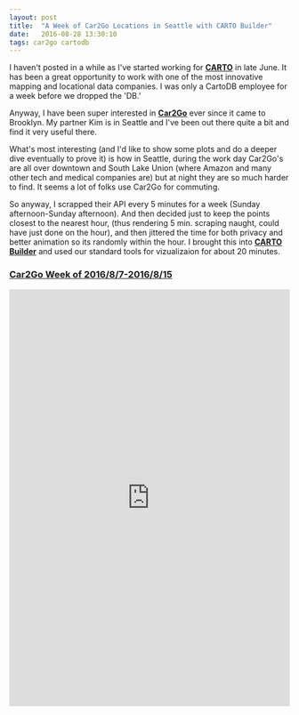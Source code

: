 ```yaml
---
layout: post
title:  "A Week of Car2Go Locations in Seattle with CARTO Builder"
date:   2016-08-28 13:30:10
tags: car2go cartodb 
---
```


I haven't posted in a while as I've started working for **[CARTO](https://carto.com/)** in late June. It has been a great opportunity to work with one of the most innovative mapping and locational data companies. I was only a CartoDB employee for a week before we dropped the 'DB.' 

Anyway, I have been super interested in **[Car2Go](https://www.car2go.com/US/en/)** ever since it came to Brooklyn. My partner Kim is in Seattle and I've been out there quite a bit and find it very useful there. 

What's most interesting (and I'd like to show some plots and do a deeper dive eventually to prove it) is how in Seattle, during the work day Car2Go's are all over downtown and South Lake Union (where Amazon and many other tech and medical companies are) but at night they are so much harder to find. It seems a lot of folks use Car2Go for commuting. 

So anyway, I scrapped their API every 5 minutes for a week (Sunday afternoon-Sunday afternoon). And then decided just to keep the points closest to the nearest hour, (thus rendering 5 min. scraping naught, could have just done on the hour), and then jittered the time for both privacy and better animation so its randomly within the hour. I brought this into **[CARTO Builder](https://carto.com/builder/)** and used our standard tools for vizualizaion for about 20 minutes. 

### [Car2Go Week of 2016/8/7-2016/8/15](https://team.carto.com/u/sheehan-carto/builder/c4816a40-6d41-11e6-88c8-0e3ebc282e83/embed)

<iframe width="100%" height="750" frameborder="0" src="https://team.carto.com/u/sheehan-carto/builder/c4816a40-6d41-11e6-88c8-0e3ebc282e83/embed" allowfullscreen webkitallowfullscreen mozallowfullscreen oallowfullscreen msallowfullscreen></iframe>
